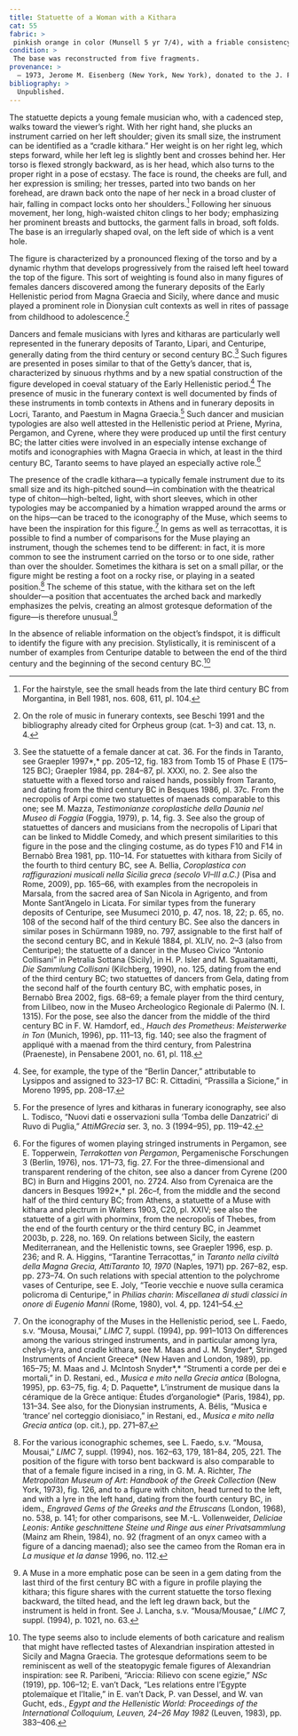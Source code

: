 ```yaml
---
title: Statuette of a Woman with a Kithara
cat: 55
fabric: >
 pinkish orange in color (Munsell 5 yr 7/4), with a friable consistency and numerous micaceous inclusions; polychromy over a white slip: pink (base and clothing), purple (hair, kithara); red (chiton and feet). The statuette (head and body) was made from single mold.
condition: >
 The base was reconstructed from five fragments.
provenance: >
  – 1973, Jerome M. Eisenberg (New York, New York), donated to the J. Paul Getty Museum, 1973.
bibliography: >
  Unpublished.
---
```

The statuette depicts a young female musician who, with a cadenced step,
walks toward the viewer’s right. With her right hand, she plucks an
instrument carried on her left shoulder; given its small size, the
instrument can be identified as a “cradle kithara.” Her weight is on her
right leg, which steps forward, while her left leg is slightly bent and
crosses behind her. Her torso is flexed strongly backward, as is her
head, which also turns to the proper right in a pose of ecstasy. The
face is round, the cheeks are full, and her expression is smiling; her
tresses, parted into two bands on her forehead, are drawn back onto the
nape of her neck in a broad cluster of hair, falling in compact locks
onto her shoulders.[^1] Following her sinuous movement, her long,
high-waisted chiton clings to her body; emphasizing her prominent
breasts and buttocks, the garment falls in broad, soft folds. The base
is an irregularly shaped oval, on the left side of which is a vent hole.

The figure is characterized by a pronounced flexing of the torso and by
a dynamic rhythm that develops progressively from the raised left heel
toward the top of the figure. This sort of weighting is found also in
many figures of females dancers discovered among the funerary deposits
of the Early Hellenistic period from Magna Graecia and Sicily, where
dance and music played a prominent role in Dionysian cult contexts as
well in rites of passage from childhood to adolescence.[^2]

Dancers and female musicians with lyres and kitharas are particularly
well represented in the funerary deposits of Taranto, Lipari, and
Centuripe, generally dating from the third century or second century
<span class="smcaps">BC.</span>[^3] Such figures are
presented in poses similar to that of the Getty’s dancer, that is,
characterized by sinuous rhythms and by a new spatial construction of
the figure developed in coeval statuary of the Early Hellenistic
period.[^4] The presence of music in the funerary context is well
documented by finds of these instruments in tomb contexts in Athens and
in funerary deposits in Locri, Taranto, and Paestum in Magna
Graecia.[^5] Such dancer and musician typologies are also well attested
in the Hellenistic period at Priene, Myrina, Pergamon, and Cyrene, where
they were produced up until the first century <span
class="smcaps">BC</span>; the latter cities were
involved in an especially intense exchange of motifs and iconographies
with Magna Graecia in which, at least in the third century <span
class="smcaps">BC</span>, Taranto seems to have played
an especially active role.[^6]

The presence of the cradle kithara—a typically female instrument due to
its small size and its high-pitched sound—in combination with the
theatrical type of chiton—high-belted, light, with short sleeves, which
in other typologies may be accompanied by a himation wrapped around the
arms or on the hips—can be traced to the iconography of the Muse, which
seems to have been the inspiration for this figure.[^7] In gems as well
as terracottas, it is possible to find a number of comparisons for the
Muse playing an instrument, though the schemes tend to be different: in
fact, it is more common to see the instrument carried on the torso or to
one side, rather than over the shoulder. Sometimes the kithara is set on
a small pillar, or the figure might be resting a foot on a rocky rise,
or playing in a seated position.[^8] The scheme of this statue, with the
kithara set on the left shoulder—a position that accentuates the arched
back and markedly emphasizes the pelvis, creating an almost grotesque
deformation of the figure—is therefore unusual.[^9]

In the absence of reliable information on the object’s findspot, it is
difficult to identify the figure with any precision. Stylistically, it
is reminiscent of a number of examples from Centuripe datable to between
the end of the third century and the beginning of the second century
<span class="smcaps">BC.</span>[^10]

[^1]: For the hairstyle, see the small heads from the late third century
    <span class="smcaps">BC</span> from Morgantina, in
    <span class="smcaps">Bell</span> 1981, nos. 608,
    611, pl. 104.

[^2]: On the role of music in funerary contexts, see <span
    class="smcaps">Beschi</span> 1991 and the
    bibliography already cited for Orpheus group (cat. 1–3) and cat. 13,
    n. 4.

[^3]: See the statuette of a female dancer at cat. 36. For the finds in
    Taranto, see <span class="smcaps">Graepler</span>
    1997*,* pp. 205–12, fig. 183 from Tomb 15 of Phase E (175–125 <span
    class="smcaps">BC</span>); <span
    class="smcaps">Graepler</span> 1984, pp. 284–87,
    pl. XXXI, no. 2. See also the statuette with a flexed torso and
    raised hands, possibly from Taranto, and dating from the third
    century <span class="smcaps">BC</span> in <span
    class="smcaps">Besques</span> 1986, pl. 37c. From
    the necropolis of Arpi come two statuettes of maenads comparable to
    this one; see M. Mazza, *Testimonianze coroplastiche della Daunia
    nel Museo di Foggia* (Foggia, 1979), p. 14, fig. 3. See also the
    group of statuettes of dancers and musicians from the necropolis of
    Lipari that can be linked to Middle Comedy, and which present
    similarities to this figure in the pose and the clinging costume, as
    do types F10 and F14 in <span
    class="smcaps">Bernabò Brea</span> 1981, pp.
    110–14. For statuettes with kithara from Sicily of the fourth to
    third century BC, see A. Bellia, *Coroplastica con raffigurazioni
    musicali nella Sicilia greca (secolo VI–III a.C.)* (Pisa and Rome,
    2009), pp. 165–66, with examples from the necropoleis in Marsala,
    from the sacred area of San Nicola in Agrigento, and from Monte
    Sant’Angelo in Licata. For similar types from the funerary deposits
    of Centuripe, see <span
    class="smcaps">Musumeci</span> 2010, p. 47, nos.
    18, 22; p. 65, no. 108 of the second half of the third century <span
    class="smcaps">BC</span>. See also the dancers in
    similar poses in <span
    class="smcaps">Schürmann</span> 1989, no. 797,
    assignable to the first half of the second century <span
    class="smcaps">BC,</span> and in <span
    class="smcaps">Kekulé</span> 1884, pl. XLIV, no.
    2–3 (also from Centuripe); the statuette of a dancer in the Museo
    Civico “Antonio Collisani” in Petralia Sottana (Sicily), in H. P.
    Isler and M. Sguaitamatti, *Die Sammlung Collisani* (Kilchberg,
    1990), no. 125, dating from the end of the third century <span
    class="smcaps">BC</span>; two statuettes of
    dancers from Gela, dating from the second half of the fourth century
    <span class="smcaps">BC</span>, with emphatic
    poses, in <span class="smcaps">Bernabò Brea</span>
    2002, figs. 68–69; a female player from the third century, from
    Lilibeo, now in the Museo Archeologico Regionale di Palermo (N. I.
    1315). For the pose, see also the dancer from the middle of the
    third century <span class="smcaps">BC</span> in F.
    W. Hamdorf, ed., *Hauch des Prometheus*: *Meisterwerke in Ton*
    (Munich, 1996), pp. 111–13, fig. 140; see also the fragment of
    appliqué with a maenad from the third century, from Palestrina
    (Praeneste), in <span
    class="smcaps">Pensabene</span> 2001, no. 61, pl.
    118.

[^4]: See, for example, the type of the “Berlin Dancer,” attributable to
    Lysippos and assigned to 323–17 <span
    class="smcaps">BC</span>: R. Cittadini, “Prassilla
    a Sicione,” in <span class="smcaps">Moreno</span>
    1995, pp. 208–17.

[^5]: For the presence of lyres and kitharas in funerary iconography,
    see also L. Todisco, “Nuovi dati e osservazioni sulla ‘Tomba delle
    Danzatrici’ di Ruvo di Puglia,” *AttiMGrecia* ser. 3, no. 3
    (1994–95), pp. 119–42.

[^6]: For the figures of women playing stringed instruments in Pergamon,
    see E. Topperwein, *Terrakotten von Pergamon*, Pergamenische
    Forschungen 3 (Berlin, 1976), nos. 171–73, fig. 27. For the
    three-dimensional and transparent rendering of the chiton, see also
    a dancer from Cyrene (200 <span
    class="smcaps">BC</span>) in <span
    class="smcaps">Burn and Higgins</span> 2001, no.
    2724. Also from Cyrenaica are the dancers in <span
    class="smcaps">Besques</span> 1992*,* pl. 26c–f,
    from the middle and the second half of the third century <span
    class="smcaps">BC</span>; from Athens, a statuette
    of a Muse with kithara and plectrum in <span
    class="smcaps">Walters 1903,</span> C20, pl. XXIV;
    see also the statuette of a girl with phorminx, from the necropolis
    of Thebes, from the end of the fourth century or the third century
    <span class="smcaps">BC</span>, in <span
    class="smcaps">Jeammet 2003</span>b, p. 228, no.
    169. On relations between Sicily, the eastern Mediterranean, and the
    Hellenistic towns, see <span
    class="smcaps">Graepler</span> <span
    class="smcaps">1996</span>, esp. p. 236; and R. A.
    Higgins, “Tarantine Terracottas,” in *Taranto nella civiltà della
    Magna Grecia, AttiTaranto* *10, 1970* (Naples, 1971) pp. 267–82,
    esp. pp. 273–74. On such relations with special attention to the
    polychrome vases of Centuripe, see E. Joly, “Teorie vecchie e nuove
    sulla ceramica policroma di Centuripe,” in *Philias charin*:
    *Miscellanea di studi classici in onore di Eugenio Manni* (Rome,
    1980), vol. 4, pp. 1241–54.

[^7]: On the iconography of the Muses in the Hellenistic period, see L.
    Faedo, s.v. “Mousa, Mousai,” *LIMC* 7, suppl. (1994), pp. 991–1013
    On differences among the various stringed instruments, and in
    particular among lyra, chelys-lyra, and cradle kithara, see M. Maas
    and J. M. Snyder*, Stringed Instruments of Ancient Greece* (New
    Haven and London, 1989), pp. 165–75; M. Maas and J. McIntosh
    Snyder*,* “Strumenti a corde per dei e mortali,” in D. Restani, ed.,
    *Musica e mito nella Grecia antica* (Bologna, 1995), pp. 63–75, fig.
    4; D. Paquette*, L’instrument de musique dans la céramique de la
    Grèce antique: Études d’organologie* (Paris, 1984), pp. 131–34. See
    also, for the Dionysian instruments, A. Bélis, “Musica e ‘trance’
    nel corteggio dionisiaco,” in Restani, ed., *Musica e mito nella
    Grecia antica* (op. cit.), pp. 271–87.

[^8]: For the various iconographic schemes, see L. Faedo, s.v. “Mousa,
    Mousai,” *LIMC* 7, suppl. (1994), nos. 162–63, 179, 181–84, 205,
    221. The position of the figure with torso bent backward is also
    comparable to that of a female figure incised in a ring, in G. M. A.
    Richter, *The Metropolitan Museum of Art*: *Handbook of the Greek
    Collection* (New York, 1973), fig. 126, and to a figure with chiton,
    head turned to the left, and with a lyre in the left hand, dating
    from the fourth century <span
    class="smcaps">BC</span>, in idem.*, Engraved Gems
    of the Greeks and the Etruscans* (London, 1968), no. 538, p. 141;
    for other comparisons, see M.-L. Vollenweider, *Deliciae Leonis:
    Antike geschnittene Steine und Ringe aus einer Privatsammlung*
    (Mainz am Rhein, 1984), no. 92 (fragment of an onyx cameo with a
    figure of a dancing maenad); also see the cameo from the Roman era
    in *<span class="smcaps">La musique et la
    danse</span>* 1996, no. 112.

[^9]: A Muse in a more emphatic pose can be seen in a gem dating from
    the last third of the first century <span
    class="smcaps">BC</span> with a figure in profile
    playing the kithara; this figure shares with the current statuette
    the torso flexing backward, the tilted head, and the left leg drawn
    back, but the instrument is held in front. See J. Lancha, s.v.
    “Mousa/Mousae,” *LIMC* 7, suppl. (1994), p. 1021, no. 63.

[^10]: The type seems also to include elements of both caricature and
    realism that might have reflected tastes of Alexandrian inspiration
    attested in Sicily and Magna Graecia. The grotesque deformations
    seem to be reminiscent as well of the steatopygic female figures of
    Alexandrian inspiration: see R. Paribeni, “Ariccia: Rilievo con
    scene egizie,” *NSc* (1919), pp. 106–12; E. van’t Dack, “Les
    relations entre l’Egypte ptolemaïque et l’Italie,” in E. van’t Dack,
    P. van Dessel, and W. van Gucht, eds., *Egypt and the Hellenistic
    World: Proceedings of the International Colloquium, Leuven, 24–26
    May 1982* (Leuven, 1983), pp. 383–406.
